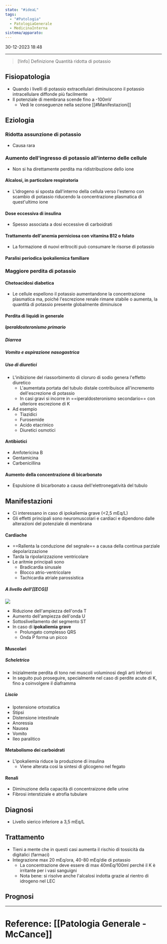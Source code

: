```yaml
---
stato: "#ideaL"
tags:
  - "#Patologia"
  - PatologiaGenerale
  - MedicinaInterna
sistema/apparato:
---
```

30-12-2023 18:48

--- 

>[!info] Definizione
>Quantità ridotta di potassio

## Fisiopatologia
- Quando i livelli di potassio extracellulari diminuiscono il potassio intracellulare diffonde più facilmente
- Il potenziale di membrana scende fino a -100mV 
	- Vedi le conseguenze nella sezione [[#Manifestazioni]]
## Eziologia
### Ridotta assunzione di potassio
- Causa rara
### Aumento dell'ingresso di potassio all'interno delle cellule
- Non si ha direttamente perdita ma ridistribuzione dello ione
#### Alcalosi, in particolare respiratoria
- L'idrogeno si sposta dall'interno della cellula verso l'esterno con scambio di potassio riducendo la concentrazione plasmatica di quest'ultimo ione
#### Dose eccessiva di insulina
- Spesso associata a dosi eccessive di carboidrati
#### Trattamento dell'anemia perniciosa con vitamina B12 o folato
- La formazione di nuovi eritrociti può consumare le risorse di potassio
#### Paralisi periodica ipokaliemica familiare
### Maggiore perdita di potassio
#### Chetoacidosi diabetica
- Le cellule espellono il potassio aumentandone la concentrazione plasmatica ma, poiché l'escrezione renale rimane stabile o aumenta, la quantità di potassio presente globalmente diminuisce
#### Perdita di liquidi in generale 
##### Iperaldosteronismo primario
##### Diarrea
##### Vomito e aspirazione nasogastrica
##### Uso di diuretici
- L'inibizione del riassorbimento di cloruro di sodio genera l'effetto diuretico
	- L'aumentata portata del tubulo distale contribuisce all'incremento dell'escrezione di potassio
	- In casi gravi si incorre in ==iperaldosteronismo secondario== con ulteriore escrezione di K
- Ad esempio
	- Tiazidici
	- Furosemide
	- Acido etacrinico
	- Diuretici osmotici
#### Antibiotici
- Amfotericina B
- Gentamicina
- Carbenicillina
#### Aumento della concentrazione di bicarbonato
- Espulsione di bicarbonato a causa dell'elettronegatività del tubulo

## Manifestazioni
- Ci interessano in caso di ipokaliemia grave (<2,5 mEq/L)
- Gli effetti principali sono neuromuscolari e cardiaci e dipendono dalle alterazioni del potenziale di membrana
#### Cardiache
- ==Rallenta la conduzione del segnale== a causa della continua parziale depolarizzazione
- Tarda la ripolarizzazione ventricolare
- Le aritmie principali sono
	- Bradicardia sinusale
	- Blocco atrio-ventricolare
	- Tachicardia atriale parossistica
#####  A livello dell'[[ECG]]
![](https://i.imgur.com/HoP0eBY.png)

- Riduzione dell'ampiezza dell'onda T
- Aumento dell'ampiezza dell'onda U
- Sottoslivellamento del segmento ST
- In caso di **ipokaliemia grave**
	- Prolungato complesso QRS
	- Onda P forma un picco 
#### Muscolari
##### Scheletrico
- Inizialmente perdita di tono nei muscoli voluminosi degli arti inferiori
- In seguito può proseguire, specialmente nel caso di perdite acute di K, fino a coinvolgere il diaframma
##### Liscio
- Ipotensione ortostatica
- Stipsi
- Distensione intestinale
- Anoressia
- Nausea
- Vomito
- Ileo paralitico
#### Metabolismo dei carboidrati
- L'ipokaliemia riduce la produzione di insulina
	- Viene alterata così la sintesi di glicogeno nel fegato
#### Renali
- Diminuzione della capacità di concentraizone delle urine
- Fibrosi interstiziale e atrofia tubulare


## Diagnosi
- Livello sierico inferiore a 3,5 mEq/L

## Trattamento
- Tieni a mente che in questi casi aumenta il rischio di tossicità da digitalici (farmaci)
- Integrazione max 20 mEq/ora, 40-80 mEq/die di potassio
	- La concentrazione deve essere di max 40mEq/100ml perché il K è irritante per i vasi sanguigni
	- Nota bene: si risolve anche l'alcalosi indotta grazie al rientro di idrogeno nel LEC 
## Prognosi





--- 
# Reference: [[Patologia Generale - McCance]]